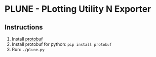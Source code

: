 # PLUNE - PLotting Utility N Exporter
## Instructions
1. Install [protobuf](https://github.com/protocolbuffers/protobuf/releases/)
2. Install protobuf for python:
    `pip install protobuf`
3. Run:
    `./plune.py`